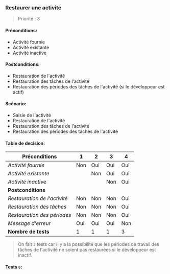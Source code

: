 ### **Restaurer une activité**

> Priorité : 3

#### Préconditions:

- Activité fournie
- Activité existante
- Activité inactive

#### Postconditions:

- Restauration de l'activité
- Restauration des tâches de l'activité
- Restauration des périodes des tâches de l'activité (si le développeur est actif)

#### Scénario:

- Saisie de l'activité
- Restauration de l'activité
- Restauration des tâches de l'activité
- Restauration des périodes des tâches de l'activité

#### Table de decision:

| Préconditions                | 1   | 2   | 3   | 4   |
| ---------------------------- | --- | --- | --- | --- |
| _Activité fournie_           | Non | Oui | Oui | Oui |
| _Activité existante_         |     | Non | Oui | Oui |
| _Activité inactive_          |     |     | Non | Oui |
| **Postconditions**           |     |     |     |     |
| _Restauration de l'activité_ | Non | Non | Non | Oui |
| _Restauration des tâches_    | Non | Non | Non | Oui |
| _Restauration des périodes_  | Non | Non | Non | Oui |
| _Message d'erreur_           | Oui | Oui | Oui | Non |
| **Nombre de tests**          | 1   | 1   | 1   | 3   |

> On fait `3` tests car il y a la possibilité que les périodes de travail des tâches de l'activité ne soient pas restaurées si le développeur est inactif.

#### Tests `6`:
